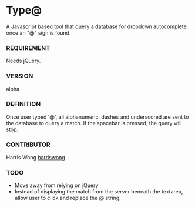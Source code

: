Type@
=========================

A Javascript based tool that query a database for dropdown autocomplete once an "@" sign is found. 

### REQUIREMENT
Needs jQuery.

### VERSION
alpha

### DEFINITION
Once user typed '@', all alphanumeric, dashes and underscored are sent to the database to query a match.  If the spacebar is pressed, the query will stop.  

### CONTRIBUTOR
Harris Wong [harriswong](https://github.com/harriswong)

### TODO
- Move away from relying on jQuery
- Instead of displaying the match from the server beneath the textarea, allow user to click and replace the @ string.

